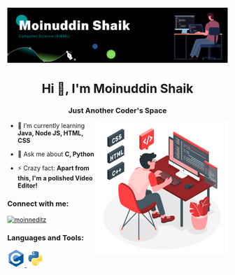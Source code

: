 ![logo](https://github.com/CodeWithMoin/CodeWithMoin/blob/main/CodingBanner.png)

<h1 align="center">Hi 👋, I'm Moinuddin Shaik</h1>
<h3 align="center">Just Another Coder's Space</h3>

<img align="right" alt="coding" width="300" src="https://github.com/CodeWithMoin/CodeWithMoin/blob/main/Coding.png">



- 🌱 I’m currently learning **Java, Node JS, HTML, CSS**

- 💬 Ask me about **C, Python**

- ⚡ Crazy fact: **Apart from this, I'm a polished Video Editor!**

<h3 align="left">Connect with me:</h3>
<p align="left">
<a href="https://instagram.com/moinneditz" target="blank"><img align="center" src="https://raw.githubusercontent.com/rahuldkjain/github-profile-readme-generator/master/src/images/icons/Social/instagram.svg" alt="moinneditz" height="30" width="40" /></a>
</p>

<h3 align="left">Languages and Tools:</h3>
<p align="left"> <a href="https://www.cprogramming.com/" target="_blank" rel="noreferrer"> <img src="https://raw.githubusercontent.com/devicons/devicon/master/icons/c/c-original.svg" alt="c" width="40" height="40"/> </a> <a href="https://www.python.org" target="_blank" rel="noreferrer"> <img src="https://raw.githubusercontent.com/devicons/devicon/master/icons/python/python-original.svg" alt="python" width="40" height="40"/> </a> </p>
